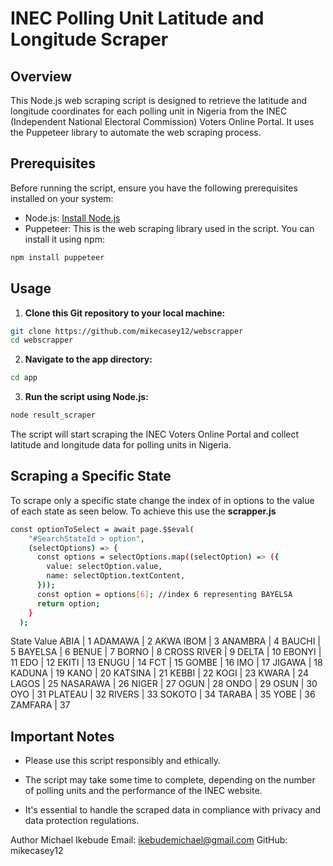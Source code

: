 # INEC Polling Unit Latitude and Longitude Scraper

## Overview

This Node.js web scraping script is designed to retrieve the latitude and longitude coordinates for each polling unit in Nigeria from the INEC (Independent National Electoral Commission) Voters Online Portal. It uses the Puppeteer library to automate the web scraping process.

## Prerequisites

Before running the script, ensure you have the following prerequisites installed on your system:

- Node.js: [Install Node.js](https://nodejs.org/)
- Puppeteer: This is the web scraping library used in the script. You can install it using npm:

```bash
npm install puppeteer
```

## Usage

1. **Clone this Git repository to your local machine:**

```bash
git clone https://github.com/mikecasey12/webscrapper
cd webscrapper
```

2. **Navigate to the app directory:**

```bash
cd app
```

3. **Run the script using Node.js:**

```bash
node result_scraper
```

The script will start scraping the INEC Voters Online Portal and collect latitude and longitude data for polling units in Nigeria.

## Scraping a Specific State

To scrape only a specific state change the index of in options to the value of each state as seen below.
To achieve this use the **scrapper.js**

```bash
const optionToSelect = await page.$$eval(
    "#SearchStateId > option",
    (selectOptions) => {
      const options = selectOptions.map((selectOption) => ({
        value: selectOption.value,
        name: selectOption.textContent,
      }));
      const option = options[6]; //index 6 representing BAYELSA
      return option;
    }
  );
```

State Value
ABIA | 1
ADAMAWA | 2
AKWA IBOM | 3
ANAMBRA | 4
BAUCHI | 5
BAYELSA | 6
BENUE | 7
BORNO | 8
CROSS RIVER | 9
DELTA | 10
EBONYI | 11
EDO | 12
EKITI | 13
ENUGU | 14
FCT | 15
GOMBE | 16
IMO | 17
JIGAWA | 18
KADUNA | 19
KANO | 20
KATSINA | 21
KEBBI | 22
KOGI | 23
KWARA | 24
LAGOS | 25
NASARAWA | 26
NIGER | 27
OGUN | 28
ONDO | 29
OSUN | 30
OYO | 31
PLATEAU | 32
RIVERS | 33
SOKOTO | 34
TARABA | 35
YOBE | 36
ZAMFARA | 37

## Important Notes

- Please use this script responsibly and ethically.

- The script may take some time to complete, depending on the number of polling units and the performance of the INEC website.

- It's essential to handle the scraped data in compliance with privacy and data protection regulations.

Author
Michael Ikebude
Email: ikebudemichael@gmail.com
GitHub: mikecasey12
